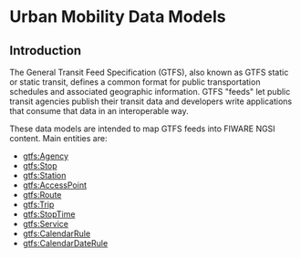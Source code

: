 # Urban Mobility Data Models

## Introduction

 The General Transit Feed Specification (GTFS), also known as GTFS static or static transit,
 defines a common format for public transportation schedules and associated geographic information.
 GTFS "feeds" let public transit agencies publish their transit data and developers write applications that consume
 that data in an interoperable way.
 
 These data models are intended to map GTFS feeds into FIWARE NGSI content. Main entities are:
 
 + [gtfs:Agency](./Agency/doc/spec.md)
 + [gtfs:Stop](./Stop/doc/spec.md)
 + [gtfs:Station](./Station/doc/spec.md)
 + [gtfs:AccessPoint](./AccessPoint/doc/spec.md)
 + [gtfs:Route](./Route/doc/spec.md)
 + [gtfs:Trip](./Trip/doc/spec.md)
 + [gtfs:StopTime](./StopTime/doc/spec.md)
 + [gtfs:Service](./Service/doc/spec.md)
 + [gtfs:CalendarRule](./CalendarRule/doc/spec.md)
 + [gtfs:CalendarDateRule](./CalendarDateRule/doc/spec.md)
 